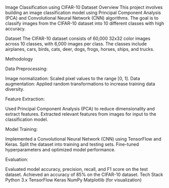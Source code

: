 Image Classification using CIFAR-10 Dataset
Overview
This project involves building an image classification model using Principal Component Analysis (PCA) and Convolutional Neural Network (CNN) algorithms. The goal is to classify images from the CIFAR-10 dataset into 10 different classes with high accuracy.

Dataset
The CIFAR-10 dataset consists of 60,000 32x32 color images across 10 classes, with 6,000 images per class. The classes include airplanes, cars, birds, cats, deer, dogs, frogs, horses, ships, and trucks.

Methodology

Data Preprocessing:

Image normalization: Scaled pixel values to the range [0, 1].
Data augmentation: Applied random transformations to increase training data diversity.

Feature Extraction:

Used Principal Component Analysis (PCA) to reduce dimensionality and extract features.
Extracted relevant features from images for input to the classification model.

Model Training:

Implemented a Convolutional Neural Network (CNN) using TensorFlow and Keras.
Split the dataset into training and testing sets.
Fine-tuned hyperparameters and optimized model performance.

Evaluation:

Evaluated model accuracy, precision, recall, and F1 score on the test dataset.
Achieved an accuracy of 85% on the CIFAR-10 dataset.
Tech Stack
Python 3.x
TensorFlow
Keras
NumPy
Matplotlib (for visualization)

